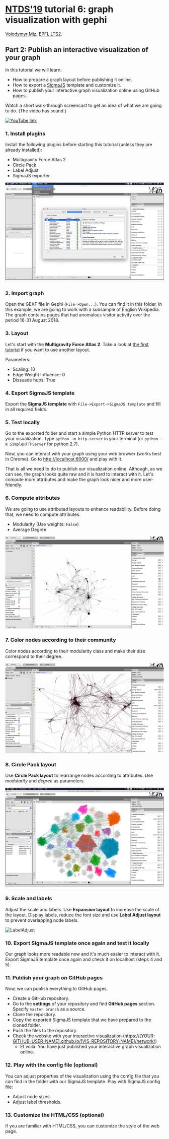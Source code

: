 # [NTDS'19] tutorial 6: graph visualization with gephi
[ntds'19]: https://github.com/mdeff/ntds_2019

[Volodymyr Miz](http://miz.space), [EPFL LTS2](https://lts2.epfl.ch).

## Part 2: Publish an interactive visualization of your graph

In this tutorial we will learn:
 * How to prepare a graph layout before publishing it online.
 * How to export a [SigmaJS](http://sigmajs.org) template and customize it.
 * How to publish your interactive graph visualization online using GitHub pages.

Watch a short walk-through screencast to get an idea of what we are going to do.
(The video has sound.)

[![YouTube link](https://img.youtube.com/vi/ok4iFOe9niU/0.jpg)](https://www.youtube.com/watch?v=ok4iFOe9niU)

### 1. Install plugins

Install the following plugins before starting this tutorial (unless they are already installed):
* Multigravity Force Atlas 2
* Circle Pack
* Label Adjust
* SigmaJS exporter.

![Plugins](images/plugins.png)

### 2. Import graph

Open the GEXF file in Gephi (`File->Open...`).
You can find  it in this folder.
In this example, we are going to work with a subsample of English Wikipedia.
The graph contains pages that had anomalous visitor activity over the period 16-31 August 2018.

### 3. Layout

Let's start with the **Multigravity Force Atlas 2**.
Take a look at [the first tutorial](../layout) if you want to use another layout.

Parameters:
* Scaling: 10
* Edge Weight Influence: 0
* Dissuade hubs: True

### 4. Export SigmaJS template

Export the **SigmaJS template** with `File->Export->SigmaJS template` and fill in all required fields.

### 5. Test locally

Go to the exported folder and start a simple Python HTTP server to test your visualization.
Type `python -m http.server` in your terminal (or `python -m SimpleHTTPServer` for python 2.7).

Now, you can interact with your graph using your web browser (works best in Chrome).
Go to <http://localhost:8000/> and play with it.

That is all we need to do to publish our visualization online. Although, as we can see, the graph looks quite raw and it is hard to interact with it. Let's compute more attributes and make the graph look nicer and more user-friendly.

### 6. Compute attributes

We are going to use attributed layouts to enhance readability. Before doing that, we need to compute attributes.

* Modularity (Use weights: `False`)
* Average Degree

![Modularity](images/modularity-degree.gif)

### 7. Color nodes according to their community

Color nodes according to their modularity class and make their size correspond to their degree.

![Attributes](images/color-and-size.gif)

### 8. Circle Pack layout

Use **Circle Pack layout** to rearrange nodes according to attributes. Use *modularity* and *degree* as parameters.

![CirclePack](images/circle-pack.png)

### 9. Scale and labels

Adjust the scale and labels. Use **Expansion layout** to increase the scale of the layout. Display labels, reduce the font size and use **Label Adjust layout** to prevent overlapping node labels.

![LabelAdjust](images/scale.gif)

### 10. Export SigmaJS template once again and test it locally

Our graph looks more readable now and it's much easier to interact with it. Export SigmaJS template once again and check it on localhost (steps 4 and 5).

### 11. Publish your graph on GitHub pages

Now, we can publish everything to GitHub pages.
* Create a GitHub repository.
* Go to the **settings** of your repository and find **GitHub pages** section. Specify `master branch` as a source.
* Clone the repository.
* Copy the exported SigmaJS template that we have prepared to the cloned folder.
* Push the files to the repository.
* Check the website with your interactive visualization (<https://[YOUR-GITHUB-USER-NAME].github.io/[VIS-REPOSITORY-NAME]/network/>)
    * Et voila. You have just published your interactive graph visualization online.

### 12. Play with the config file (optional)

You can adjust properties of the visualization using the config file that you can find in the folder with our SigmaJS template. Play with SigmaJS config file:
* Adjust node sizes.
* Adjust label thresholds.

### 13. Customize the HTML/CSS (optional)

If you are familiar with HTML/CSS, you can customize the style of the web page.
